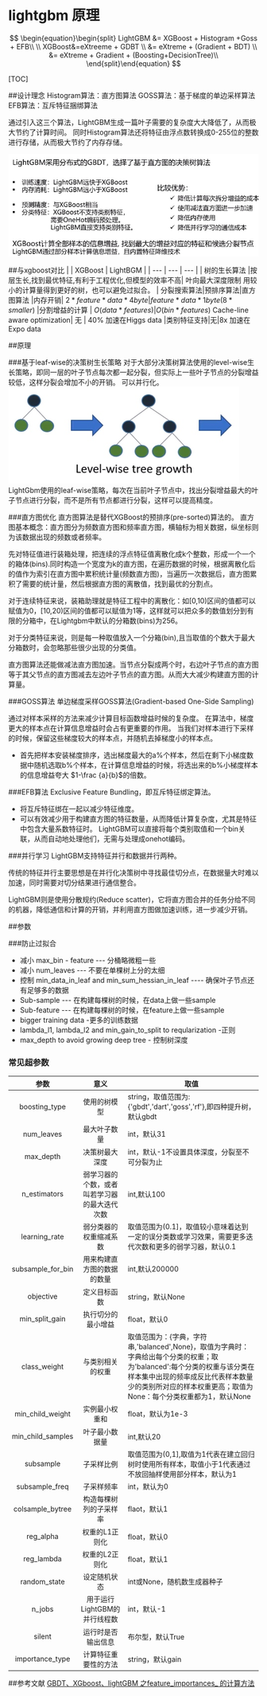 # lightgbm 原理
$$
\begin{equation}\begin{split} 
LightGBM &= XGBoost + Histogram +Goss + EFB\\
\\
    XGBoost&=eXtreeme + GDBT \\
    &= eXtreme + (Gradient + BDT) \\
    &= eXtreme + Gradient + (Boosting+DecisionTree)\\
\end{split}\end{equation}
$$


[TOC]

##设计理念
Histogram算法：直方图算法
GOSS算法：基于梯度的单边采样算法
EFB算法：互斥特征捆绑算法

通过引入这三个算法，LightGBM生成一篇叶子需要的复杂度大大降低了，从而极大节约了计算时间。
同时Histogram算法还将特征由浮点数转换成0-255位的整数进行存储，从而极大节约了内存存储。

![](media/16084690963544/16084754088273.jpg)

##与xgboost对比
|    | XGBoost | LightBGM |
| --- | --- | --- |
| 树的生长算法 |按层生长,找到最优特征,有利于工程优化,但模型的效率不高| 叶向最大深度限制 用较小的计算量得到更好的树，也可以避免过拟合。
| 分裂搜索算法|预排序算法|直方图算法
|内存开销| $2*feature*data*4byte$|$feature*data*1byte(8*smaller)$
|分割增益的计算 | $O(data*features)$|$O(bin*features)$
Cache-line aware optimization| 无 | 40% 加速在Higgs data
|类别特征支持|无|8x 加速在Expo data

##原理

###基于leaf-wise的决策树生长策略
对于大部分决策树算法使用的level-wise生长策略，即同一层的叶子节点每次都一起分裂，但实际上一些叶子节点的分裂增益较低，这样分裂会增加不小的开销。
可以并行化。
![](media/16084690963544/16084783527755.jpg)
LightGbm使用的leaf-wise策略，每次在当前叶子节点中，找出分裂增益最大的叶子节点进行分裂，而不是所有节点都进行分裂，这样可以提高精度。


###直方图优化
直方图算法是替代XGBoost的预排序(pre-sorted)算法的。
直方图基本概念：直方图分为频数直方图和频率直方图，横轴标为相关数据，纵坐标则为该数据出现的频数或者频率。

先对特征值进行装箱处理，把连续的浮点特征值离散化成k个整数，形成一个一个的箱体(bins).同时构造一个宽度为k的直方图，在遍历数据的时候，根据离散化后的值作为索引在直方图中累积统计量(频数直方图)，当遍历一次数据后，直方图累积了需要的统计量，然后根据直方图的离散值，找到最优的分割点。

对于连续特征来说，装箱助理就是特征工程中的离散化：如[0,10)区间的值都可以赋值为0，[10,20)区间的值都可以赋值为1等，这样就可以把众多的数值划分到有限的分箱中，在Lightgbm中默认的分箱数(bins)为256。

对于分类特征来说，则是每一种取值放入一个分箱(bin),且当取值的个数大于最大分箱数时，会忽略那些很少出现的分类值。

直方图算法还能做减法直方图加速。当节点分裂成两个时，右边叶子节点的直方图等于其父节点的直方图减去左边叶子节点的直方图。从而大大减少构建直方图的计算量。

###GOSS算法
单边梯度采样GOSS算法(Gradient-based One-Side Sampling)

通过对样本采样的方法来减少计算目标函数增益时候的复杂度。
在算法中，梯度更大的样本点在计算信息增益时会占有更重要的作用。
当我们对样本进行下采样的时候，保留这些梯度较大的样本点，并随机去掉梯度小的样本点。
- 首先把样本安装梯度排序，选出梯度最大的a%个样本，然后在剩下小梯度数据中随机选取b%个样本，在计算信息增益的时候，将选出来的b%小梯度样本的信息增益夸大 $1-\frac {a}{b}$的倍数。

###EFB算法
Exclusive Feature Bundling，即互斥特征绑定算法。
- 将互斥特征绑在一起以减少特征维度。
- 可以有效减少用于构建直方图的特征数量，从而降低计算复杂度，尤其是特征中包含大量系数特征时。
LightGBM可以直接将每个类别取值和一个bin关联，从而自动地处理他们，无需与处理成onehot编码。

###并行学习
LightGBM支持特征并行和数据并行两种。

传统的特征并行主要思想是在并行化决策树中寻找最佳切分点，在数据量大时难以加速，同时需要对切分结果进行通信整合。

LightGBM则是使用分散规约(Reduce scatter)，它将直方图合并的任务分给不同的机器，降低通信和计算的开销，并利用直方图做加速训练，进一步减少开销。


##参数

###防止过拟合
- 减小 max_bin  - feature --- 分桶略微粗一些  
- 减小 num_leaves --- 不要在单棵树上分的太细
- 控制 min_data_in_leaf and min_sum_hessian_in_leaf ---- 确保叶子节点还有足够多的数据
- Sub-sample --- 在构建每棵树的时候，在data上做一些sample
- Sub-feature  --- 在构建每棵树的时候，在feature上做一些sample  
- bigger training data -更多的训练数据
- lambda_l1, lambda_l2 and min_gain_to_split to reqularization -正则
- max_depth to avoid growing deep tree - 控制树深度

### 常见超参数
| 参数| 意义 | 取值 |
| :---: | :---: | --- |
| boosting_type | 使用的树模型 | string，取值范围为:{'gbdt','dart','goss','rf'},即四种提升树，默认gbdt
| num_leaves| 最大叶子数量| int，默认31
| max_depth | 决策树最大深度| int，默认-1不设置具体深度，分裂至不可分裂为止
| n_estimators | 弱学习器的个数，或者叫若学习器的最大迭代次数| int,默认100
| learning_rate | 弱分类器的权重缩减系数| 取值范围为(0.1]，取值较小意味着达到一定的误分类数或学习效果，需要更多迭代次数和更多的弱学习器，默认0.1
| subsample_for_bin| 用来构建直方图的数据的数量| int,默认200000
| objective | 定义目标函数| string，默认None
| min_split_gain | 执行切分的最小增益| float，默认0
| class_weight | 与类别相关的权重| 取值范围为：{字典，字符串,'balanced',None}，取值为字典时：字典给出每个分类的权重；取为'balanced':每个分类的权重与该分类在样本集中出现的频率成反比代表样本数量少的类别所对应的样本权重更高；取值为None：每个分类权重都为1，默认None
| min_child_weight| 实例最小权重和 | float，默认为1e-3
| min_child_samples| 叶子最小数据量| int,默认20
| subsample| 子采样比例| 取值范围为(0,1],取值为1代表在建立回归树时使用所有样本，取值小于1代表通过不放回抽样使用部分样本，默认为1
| subsample_freq |子采样频率| int，默认为0
| colsample_bytree| 构造每棵树列的子采样率| flaot，默认1
| reg_alpha | 权重的L1正则化| float，默认0
| reg_lambda| 权重的L2正则化| float，默认1
| random_state| 设定随机状态| int或None，随机数生成器种子
| n_jobs| 用于运行LightGBM的并行线程数| int，默认-1
| silent| 运行时是否输出信息| 布尔型，默认True
| importance_type| 计算特征重要性的方法| string，默认gain


 
##参考文献
[GBDT、XGboost、lightGBM 之feature_importances_ 的计算方法](https://blog.csdn.net/scott198510/article/details/102563953)